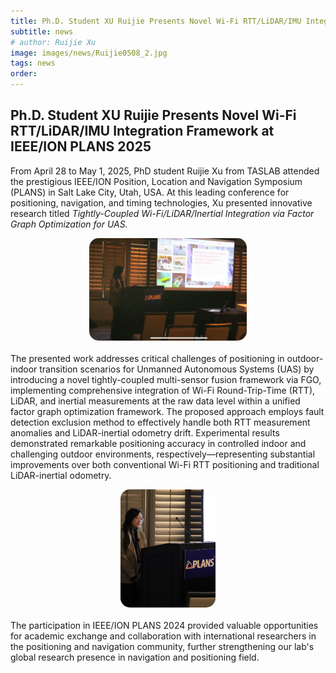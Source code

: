 ```yaml
---
title: Ph.D. Student XU Ruijie Presents Novel Wi-Fi RTT/LiDAR/IMU Integration Framework at IEEE/ION PLANS 2025
subtitle: news
# author: Ruijie Xu
image: images/news/Ruijie0508_2.jpg
tags: news
order: 
---
```


## Ph.D. Student XU Ruijie Presents Novel Wi-Fi RTT/LiDAR/IMU Integration Framework at IEEE/ION PLANS 2025

From April 28 to May 1, 2025, PhD student Ruijie Xu from TASLAB attended the prestigious IEEE/ION Position, Location and Navigation Symposium (PLANS) in Salt Lake City, Utah, USA. At this leading conference for positioning, navigation, and timing technologies, Xu presented innovative research titled *Tightly-Coupled Wi-Fi/LiDAR/Inertial Integration via Factor Graph Optimization for UAS.*

<div style="text-align: center; margin-bottom: 20px; display: flex; justify-content: center; gap: 20px;">
  <img src="https://github.com/PolyU-TASLAB/polyu-taslab.github.io/raw/main/images/news/Ruijie0508_1.png" alt="Banner" 
       style="width: 50%; height: auto; object-fit: cover; border-radius: 15px;">
</div>

The presented work addresses critical challenges of positioning in outdoor-indoor transition scenarios for Unmanned Autonomous Systems (UAS) by introducing a novel tightly-coupled multi-sensor fusion framework via FGO, implementing comprehensive integration of Wi-Fi Round-Trip-Time (RTT), LiDAR, and inertial measurements at the raw data level within a unified factor graph optimization framework. The proposed approach employs fault detection exclusion method to effectively handle both RTT measurement anomalies and LiDAR-inertial odometry drift. Experimental results demonstrated remarkable positioning accuracy in controlled indoor and challenging outdoor environments, respectively—representing substantial improvements over both conventional Wi-Fi RTT positioning and traditional LiDAR-inertial odometry.

<div style="text-align: center; margin-bottom: 20px; display: flex; justify-content: center; gap: 20px;">
  <img src="https://github.com/PolyU-TASLAB/polyu-taslab.github.io/raw/main/images/news/Ruijie0508_2.jpg" alt="Banner" 
       style="width: 30%; height: auto; object-fit: cover; border-radius: 15px;">
</div>

The participation in IEEE/ION PLANS 2024 provided valuable opportunities for academic exchange and collaboration with international researchers in the positioning and navigation community, further strengthening our lab's global research presence in navigation and positioning field.
